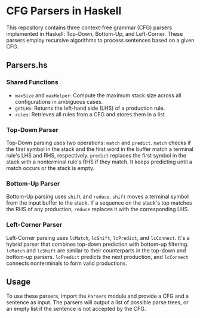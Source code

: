 # CFG Parsers in Haskell

This repository contains three context-free grammar (CFG) parsers implemented in Haskell: Top-Down, Bottom-Up, and Left-Corner. These parsers employ recursive algorithms to process sentences based on a given CFG.

## Parsers.hs

### Shared Functions
- `maxSize` and `maxHelper`: Compute the maximum stack size across all configurations in ambiguous cases.
- `getLHS`: Returns the left-hand side (LHS) of a production rule.
- `rules`: Retrieves all rules from a CFG and stores them in a list.

### Top-Down Parser
Top-Down parsing uses two operations: `match` and `predict`. `match` checks if the first symbol in the stack and the first word in the buffer match a terminal rule's LHS and RHS, respectively. `predict` replaces the first symbol in the stack with a nonterminal rule's RHS if they match. It keeps predicting until a match occurs or the stack is empty.

### Bottom-Up Parser
Bottom-Up parsing uses `shift` and `reduce`. `shift` moves a terminal symbol from the input buffer to the stack. If a sequence on the stack's top matches the RHS of any production, `reduce` replaces it with the corresponding LHS.

### Left-Corner Parser
Left-Corner parsing uses `lcMatch`, `lcShift`, `lcPredict`, and `lcConnect`. It's a hybrid parser that combines top-down prediction with bottom-up filtering. `lcMatch` and `lcShift` are similar to their counterparts in the top-down and bottom-up parsers. `lcPredict` predicts the next production, and `lcConnect` connects nonterminals to form valid productions.

## Usage
To use these parsers, import the `Parsers` module and provide a CFG and a sentence as input. The parsers will output a list of possible parse trees, or an empty list if the sentence is not accepted by the CFG.
